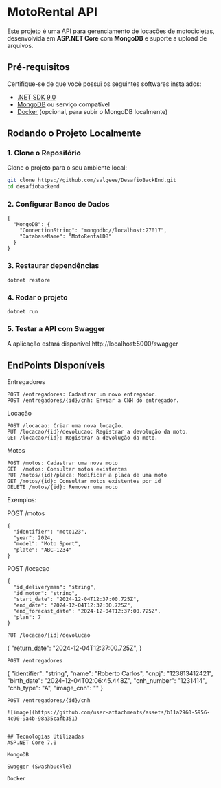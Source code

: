 # MotoRental API

Este projeto é uma API para gerenciamento de locações de motocicletas, desenvolvida em **ASP.NET Core** com **MongoDB** e suporte a upload de arquivos.

## Pré-requisitos

Certifique-se de que você possui os seguintes softwares instalados:

- [.NET SDK 9.0](https://dotnet.microsoft.com/pt-br/download)
- [MongoDB](https://www.mongodb.com/try/download/community) ou serviço compatível
- [Docker](https://www.docker.com/) (opcional, para subir o MongoDB localmente)

## Rodando o Projeto Localmente

### 1. Clone o Repositório
Clone o projeto para o seu ambiente local:
```bash
git clone https://github.com/salgeee/DesafioBackEnd.git
cd desafiobackend
```

### 2. Configurar Banco de Dados
```
{
  "MongoDB": {
    "ConnectionString": "mongodb://localhost:27017",
    "DatabaseName": "MotoRentalDB"
  }
}
```

### 3. Restaurar dependências
```
dotnet restore
```

### 4. Rodar o projeto 
```
dotnet run
```

### 5. Testar a API com Swagger

A aplicação estará disponível http://localhost:5000/swagger



## EndPoints Disponíveis

Entregadores
```
POST /entregadores: Cadastrar um novo entregador.
POST /entregadores/{id}/cnh: Enviar a CNH do entregador.
```
Locação
``` 
POST /locacao: Criar uma nova locação.
PUT /locacao/{id}/devolucao: Registrar a devolução da moto.
GET /locacao/{id}: Registrar a devolução da moto.
```
Motos
``` 
POST /motos: Cadastrar uma nova moto
GET  /motos: Consultar motos existentes
PUT /motos/{id}/placa: Modificar a placa de uma moto
GET /motos/{id}: Consultar motos existentes por id
DELETE /motos/{id}: Remover uma moto
```
 Exemplos:

POST /motos
``` 
{
  "identifier": "moto123",
  "year": 2024,
  "model": "Moto Sport",
  "plate": "ABC-1234"
}
```

POST /locacao
```
{
  "id_deliveryman": "string",
  "id_motor": "string",
  "start_date": "2024-12-04T12:37:00.725Z",
  "end_date": "2024-12-04T12:37:00.725Z",
  "end_forecast_date": "2024-12-04T12:37:00.725Z",
  "plan": 7
}

PUT /locacao/{id}/devolucao
```
{
  "return_date": "2024-12-04T12:37:00.725Z",
}
```
POST /entregadores
```
{
  "identifier": "string",
  "name": "Roberto Carlos",
  "cnpj": "123813412421",
  "birth_date": "2024-12-04T02:06:45.448Z",
  "cnh_number": "1231414",
  "cnh_type": "A",
  "image_cnh": ""
}
```
POST /entregadores/{id}/cnh

![image](https://github.com/user-attachments/assets/b11a2960-5956-4c90-9a4b-98a35cafb351)


## Tecnologias Utilizadas
ASP.NET Core 7.0

MongoDB

Swagger (Swashbuckle)

Docker

